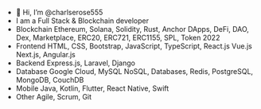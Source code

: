 - 👋 Hi, I’m @charlserose555
- I am a Full Stack & Blockchain developer
- Blockchain
    Ethereum, Solana, Solidity, Rust, Anchor
    DApps, DeFi, DAO, Dex, Marketplace, ERC20, ERC721, ERC1155, SPL, Token 2022
- Frontend
    HTML, CSS, Bootstrap, JavaScript, TypeScript, React.js Vue.js Next.js, Angular.js
- Backend
    Express.js, Laravel, Django
- Database
    Google Cloud, MySQL NoSQL, Databases, Redis, PostgreSQL, MongoDB, CouchDB
- Mobile
    Java, Kotlin, Flutter, React Native, Swift
- Other
    Agile, Scrum, Git
<!---
charlserose555/charlserose555 is a ✨ special ✨ repository because its `README.md` (this file) appears on your GitHub profile.
You can click the Preview link to take a look at your changes.
--->
